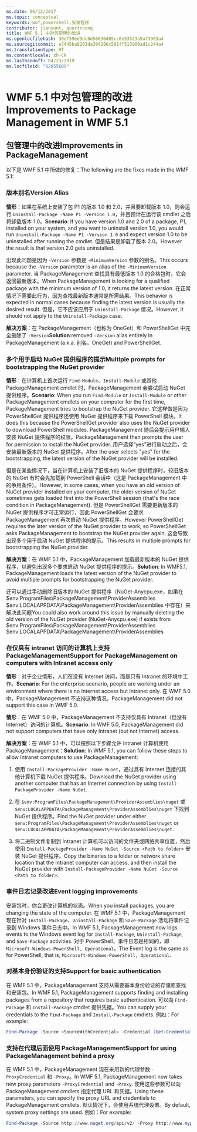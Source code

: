 ```yaml
---
ms.date: 06/12/2017
ms.topic: conceptual
keywords: wmf,powershell,安装程序
contributor: jianyunt, quoctruong
title: WMF 5.1 中对包管理的改进
ms.openlocfilehash: 30ef59ed9dc0d56636d85cc6e53523a9a73963a4
ms.sourcegitcommit: e7445ba8203da304286c591ff513900ad1c244a4
ms.translationtype: HT
ms.contentlocale: zh-CN
ms.lasthandoff: 04/23/2019
ms.locfileid: "62055609"
---
```

# <a name="improvements-to-package-management-in-wmf-51"></a><span data-ttu-id="88b56-103">WMF 5.1 中对包管理的改进</span><span class="sxs-lookup"><span data-stu-id="88b56-103">Improvements to Package Management in WMF 5.1</span></span>

## <a name="improvements-in-packagemanagement"></a><span data-ttu-id="88b56-104">包管理中的改进</span><span class="sxs-lookup"><span data-stu-id="88b56-104">Improvements in PackageManagement</span></span>

<span data-ttu-id="88b56-105">以下是 WMF 5.1 中所做的修复：</span><span class="sxs-lookup"><span data-stu-id="88b56-105">The following are the fixes made in the WMF 5.1:</span></span>

### <a name="version-alias"></a><span data-ttu-id="88b56-106">版本别名</span><span class="sxs-lookup"><span data-stu-id="88b56-106">Version Alias</span></span>

<span data-ttu-id="88b56-107">**情形**：如果在系统上安装了包 P1 的版本 1.0 和 2.0，并且要卸载版本 1.0，则会运行 `Uninstall-Package -Name P1 -Version 1.0`，并且预计在运行该 cmdlet 之后将卸载版本 1.0。</span><span class="sxs-lookup"><span data-stu-id="88b56-107">**Scenario**: If you have version 1.0 and 2.0 of a package, P1, installed on your system, and you want to uninstall version 1.0, you would run `Uninstall-Package -Name P1 -Version 1.0` and expect version 1.0 to be uninstalled after running the cmdlet.</span></span> <span data-ttu-id="88b56-108">但是结果是卸载了版本 2.0。</span><span class="sxs-lookup"><span data-stu-id="88b56-108">However the result is that version 2.0 gets uninstalled.</span></span>

<span data-ttu-id="88b56-109">出现此问题是因为 `-Version` 参数是 `-MinimumVersion` 参数的别名。</span><span class="sxs-lookup"><span data-stu-id="88b56-109">This occurs because the `-Version` parameter is an alias of the `-MinimumVersion` parameter.</span></span> <span data-ttu-id="88b56-110">当 PackageManagement 查找具有最低版本 1.0 的合格包时，它会返回最新版本。</span><span class="sxs-lookup"><span data-stu-id="88b56-110">When PackageManagement is looking for a qualified package with the minimum version of 1.0, it returns the latest version.</span></span> <span data-ttu-id="88b56-111">在正常情况下需要此行为，因为查找最新版本通常是所需结果。</span><span class="sxs-lookup"><span data-stu-id="88b56-111">This behavior is expected in normal cases because finding the latest version is usually the desired result.</span></span> <span data-ttu-id="88b56-112">但是，它不应该应用于 `Uninstall-Package` 情况。</span><span class="sxs-lookup"><span data-stu-id="88b56-112">However, it should not apply to the `Uninstall-Package` case.</span></span>

<span data-ttu-id="88b56-113">**解决方案**：在 PackageManagement（也称为 OneGet）和 PowerShellGet 中完全删除了 `-Version`</span><span class="sxs-lookup"><span data-stu-id="88b56-113">**Solution**:removed `-Version` alias entirely in PackageManagement (a.k.a.</span></span> <span data-ttu-id="88b56-114">别名。</span><span class="sxs-lookup"><span data-stu-id="88b56-114">OneGet) and PowerShellGet.</span></span>

### <a name="multiple-prompts-for-bootstrapping-the-nuget-provider"></a><span data-ttu-id="88b56-115">多个用于启动 NuGet 提供程序的提示</span><span class="sxs-lookup"><span data-stu-id="88b56-115">Multiple prompts for bootstrapping the NuGet provider</span></span>

<span data-ttu-id="88b56-116">**情形**：在计算机上首次运行 `Find-Module`、`Install-Module` 或其他 PackageManagement cmdlet 时，PackageManagement 会尝试启动 NuGet 提供程序。</span><span class="sxs-lookup"><span data-stu-id="88b56-116">**Scenario**: When you run `Find-Module` or `Install-Module` or other PackageManagement cmdlets on your computer for the first time, PackageManagement tries to bootstrap the NuGet provider.</span></span> <span data-ttu-id="88b56-117">它这样做是因为 PowerShellGet 提供程序还使用 NuGet 提供程序来下载 PowerShell 模块。</span><span class="sxs-lookup"><span data-stu-id="88b56-117">It does this because the PowerShellGet provider also uses the NuGet provider to download PowerShell modules.</span></span> <span data-ttu-id="88b56-118">PackageManagement 随后会提示用户输入安装 NuGet 提供程序的权限。</span><span class="sxs-lookup"><span data-stu-id="88b56-118">PackageManagement then prompts the user for permission to install the NuGet provider.</span></span> <span data-ttu-id="88b56-119">用户选择“yes”进行启动之后，会安装最新版本的 NuGet 提供程序。</span><span class="sxs-lookup"><span data-stu-id="88b56-119">After the user selects "yes" for the bootstrapping, the latest version of the NuGet provider will be installed.</span></span>

<span data-ttu-id="88b56-120">但是在某些情况下，当在计算机上安装了旧版本的 NuGet 提供程序时，较旧版本的 NuGet 有时会先加载到 PowerShell 会话中（这是 PackageManagement 中的争用条件）。</span><span class="sxs-lookup"><span data-stu-id="88b56-120">However, in some cases, when you have an old version of NuGet provider installed on your computer, the older version of NuGet sometimes gets loaded first into the PowerShell session (that's the race condition in PackageManagement).</span></span> <span data-ttu-id="88b56-121">但是 PowerShellGet 需要更新版本的 NuGet 提供程序才可正常运行，因此 PowerShellGet 会要求 PackageManagement 再次启动 NuGet 提供程序。</span><span class="sxs-lookup"><span data-stu-id="88b56-121">However PowerShellGet requires the later version of the NuGet provider to work, so PowerShellGet asks PackageManagement to bootstrap the NuGet provider again.</span></span> <span data-ttu-id="88b56-122">这会导致出现多个用于启动 NuGet 提供程序的提示。</span><span class="sxs-lookup"><span data-stu-id="88b56-122">This results in multiple prompts for bootstrapping the NuGet provider.</span></span>

<span data-ttu-id="88b56-123">**解决方案**：在 WMF 5.1 中，PackageManagement 加载最新版本的 NuGet 提供程序，以避免出现多个要求启动 NuGet 提供程序的提示。</span><span class="sxs-lookup"><span data-stu-id="88b56-123">**Solution**: In WMF5.1, PackageManagement loads the latest version of the NuGet provider to avoid multiple prompts for bootstrapping the NuGet provider.</span></span>

<span data-ttu-id="88b56-124">还可以通过手动删除旧版本的 NuGet 提供程序（NuGet-Anycpu.exe，如果在 $env:ProgramFiles\PackageManagement\ProviderAssemblies $env:LOCALAPPDATA\PackageManagement\ProviderAssemblies 中存在）来解决此问题</span><span class="sxs-lookup"><span data-stu-id="88b56-124">You could also work around this issue by manually deleting the old version of the NuGet provider (NuGet-Anycpu.exe) if exists from $env:ProgramFiles\PackageManagement\ProviderAssemblies $env:LOCALAPPDATA\PackageManagement\ProviderAssemblies</span></span>


### <a name="support-for-packagemanagement-on-computers-with-intranet-access-only"></a><span data-ttu-id="88b56-125">在仅具有 intranet 访问的计算机上支持 PackageManagement</span><span class="sxs-lookup"><span data-stu-id="88b56-125">Support for PackageManagement on computers with Intranet access only</span></span>

<span data-ttu-id="88b56-126">**情形**：对于企业情形，人们在没有 Internet 访问，而是只有 Intranet 的环境中工作。</span><span class="sxs-lookup"><span data-stu-id="88b56-126">**Scenario**: For the enterprise scenario, people are working under an environment where there is no Internet access but Intranet only.</span></span> <span data-ttu-id="88b56-127">在 WMF 5.0 中，PackageManagement 不支持这种情况。</span><span class="sxs-lookup"><span data-stu-id="88b56-127">PackageManagement did not support this case in WMF 5.0.</span></span>

<span data-ttu-id="88b56-128">**情形**：在 WMF 5.0 中，PackageManagement 不支持仅具有 Intranet（但没有 Internet）访问的计算机。</span><span class="sxs-lookup"><span data-stu-id="88b56-128">**Scenario**: In WMF 5.0, PackageManagement did not support computers that have only Intranet (but not Internet) access.</span></span>

<span data-ttu-id="88b56-129">**解决方案**：在 WMF 5.1 中，可以按照以下步骤允许 Intranet 计算机使用 PackageManagement：</span><span class="sxs-lookup"><span data-stu-id="88b56-129">**Solution**: In WMF 5.1, you can follow these steps to allow Intranet computers to use PackageManagement:</span></span>

1. <span data-ttu-id="88b56-130">使用 `Install-PackageProvider -Name NuGet`，通过具有 Internet 连接的其他计算机下载 NuGet 提供程序。</span><span class="sxs-lookup"><span data-stu-id="88b56-130">Download the NuGet provider using another computer that has an Internet connection by using `Install-PackageProvider -Name NuGet`.</span></span>

2. <span data-ttu-id="88b56-131">在 `$env:ProgramFiles\PackageManagement\ProviderAssemblies\nuget` 或 `$env:LOCALAPPDATA\PackageManagement\ProviderAssemblies\nuget` 下找到 NuGet 提供程序。</span><span class="sxs-lookup"><span data-stu-id="88b56-131">Find the NuGet provider under either `$env:ProgramFiles\PackageManagement\ProviderAssemblies\nuget`  or  `$env:LOCALAPPDATA\PackageManagement\ProviderAssemblies\nuget`.</span></span>

3. <span data-ttu-id="88b56-132">将二进制文件复制到 Intranet 计算机可以访问的文件夹或网络共享位置，然后使用 `Install-PackageProvider -Name NuGet -Source <Path to folder>` 安装 NuGet 提供程序。</span><span class="sxs-lookup"><span data-stu-id="88b56-132">Copy the binaries to a folder or network share location that the Intranet computer can access, and then install the NuGet provider with `Install-PackageProvider -Name NuGet -Source <Path to folder>`.</span></span>


### <a name="event-logging-improvements"></a><span data-ttu-id="88b56-133">事件日志记录改进</span><span class="sxs-lookup"><span data-stu-id="88b56-133">Event logging improvements</span></span>

<span data-ttu-id="88b56-134">安装包时，你会更改计算机的状态。</span><span class="sxs-lookup"><span data-stu-id="88b56-134">When you install packages, you are changing the state of the computer.</span></span> <span data-ttu-id="88b56-135">在 WMF 5.1 中，PackageManagement 现在针对 `Install-Package`、`Uninstall-Package` 和 `Save-Package` 活动将事件记录到 Windows 事件日志中。</span><span class="sxs-lookup"><span data-stu-id="88b56-135">In WMF 5.1, PackageManagement now logs events to the Windows event log for `Install-Package`, `Uninstall-Package`, and `Save-Package` activities.</span></span> <span data-ttu-id="88b56-136">对于 PowerShell，事件日志是相同的，即 `Microsoft-Windows-PowerShell, Operational`。</span><span class="sxs-lookup"><span data-stu-id="88b56-136">The Event log  is the same as for PowerShell, that is, `Microsoft-Windows-PowerShell, Operational`.</span></span>

### <a name="support-for-basic-authentication"></a><span data-ttu-id="88b56-137">对基本身份验证的支持</span><span class="sxs-lookup"><span data-stu-id="88b56-137">Support for basic authentication</span></span>

<span data-ttu-id="88b56-138">在 WMF 5.1 中，PackageManagement 支持从需要基本身份验证的存储库查找和安装包。</span><span class="sxs-lookup"><span data-stu-id="88b56-138">In WMF 5.1, PackageManagement supports finding and installing packages from a repository that requires basic authentication.</span></span> <span data-ttu-id="88b56-139">可以向 `Find-Package` 和 `Install-Package` cmdlet 提供凭据。</span><span class="sxs-lookup"><span data-stu-id="88b56-139">You can supply your credentials to the `Find-Package` and `Install-Package` cmdlets.</span></span> <span data-ttu-id="88b56-140">例如：</span><span class="sxs-lookup"><span data-stu-id="88b56-140">For example:</span></span>

``` PowerShell
Find-Package -Source <SourceWithCredential> -Credential (Get-Credential)
```

### <a name="support-for-using-packagemanagement-behind-a-proxy"></a><span data-ttu-id="88b56-141">支持在代理后面使用 PackageManagement</span><span class="sxs-lookup"><span data-stu-id="88b56-141">Support for using PackageManagement behind a proxy</span></span>

<span data-ttu-id="88b56-142">在 WMF 5.1 中，PackageManagement 现在采用新的代理参数 `-ProxyCredential` 和 `-Proxy`。</span><span class="sxs-lookup"><span data-stu-id="88b56-142">In WMF 5.1, PackageManagement now takes new proxy parameters `-ProxyCredential` and `-Proxy`.</span></span> <span data-ttu-id="88b56-143">使用这些参数可以向 PackageManagement cmdlets 指定代理 URL 和凭据。</span><span class="sxs-lookup"><span data-stu-id="88b56-143">Using these parameters, you can specify the proxy URL and credentials to PackageManagement cmdlets.</span></span> <span data-ttu-id="88b56-144">默认情况下，会使用系统代理设置。</span><span class="sxs-lookup"><span data-stu-id="88b56-144">By default, system proxy settings are used.</span></span> <span data-ttu-id="88b56-145">例如：</span><span class="sxs-lookup"><span data-stu-id="88b56-145">For example:</span></span>

``` PowerShell
Find-Package -Source http://www.nuget.org/api/v2/ -Proxy http://www.myproxyserver.com -ProxyCredential (Get-Credential)
```
